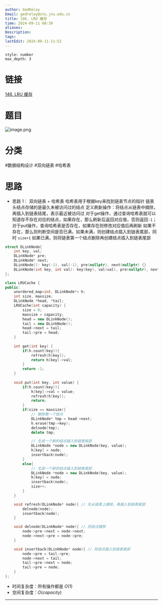 ```yaml
---
author: GedRelay
Email: gedrelay@stu.jnu.edu.cn
title: 146. LRU 缓存
time: 2024-09-11 00:39
aliases: 
Description: 
tags: 
lastEdit: 2024-09-11-11:52
---
```


```toc
style: number
max_depth: 3
```

# 链接
[146. LRU 缓存](https://leetcode.cn/problems/lru-cache/) 

# 题目
![image.png](https://ged-pic-bed.oss-cn-guangzhou.aliyuncs.com/img/202409110039831.png)


# 分类
#数据结构设计 #双向链表 #哈希表 

# 思路
- 思路 1：
双向链表 + 哈希表
哈希表用于根据key来找到链表节点的指针
链表头结点存储的是最久未被访问过的结点
定义刷新操作：将结点从链表中摘除，再插入到链表结尾，表示最近被访问过
对于get操作，通过查询哈希表就可以知道存不存在对应的结点，如果存在，那么刷新后返回对应值，否则返回`-1`；
对于put操作，查询哈希表是否存在，如果存在则修改对应值后再刷新
如果不存在，那么则判断空间是否已满，如果未满，则创建结点插入到链表尾部，同时 `size+1` 
如果已满，则将链表第一个结点删除再创建结点插入到链表尾部


```cpp
struct DLinkNode{
    int key, val;
    DLinkNode* pre;
    DLinkNode* next;
    DLinkNode(): key(-1), val(-1), pre(nullptr), next(nullptr) {}
    DLinkNode(int key, int val): key(key), val(val), pre(nullptr), next(nullptr) {}
};

class LRUCache {
public:
    unordered_map<int, DLinkNode*> h;
    int size, maxsize;
    DLinkNode *head, *tail;
    LRUCache(int capacity) {
        size = 0;
        maxsize = capacity;
        head = new DLinkNode();
        tail = new DLinkNode();
        head->next = tail;
        tail->pre = head;
    }
    
    int get(int key) {
        if(h.count(key)){
            refresh(h[key]);
            return h[key]->val;
        }
        return -1;
    }
    
    void put(int key, int value) {
        if(h.count(key)){
            h[key]->val = value;
            refresh(h[key]);
            return;
        }
        if(size == maxsize){
            // 删除第一个结点
            DLinkNode* tmp = head->next;
            h.erase(tmp->key);
            delnode(tmp);
            delete tmp;

            // 生成一个新的结点插入到链表尾部
            DLinkNode *node = new DLinkNode(key, value);
            h[key] = node;
            insertback(node);
        }
        else{
            // 生成一个新的结点插入到链表尾部
            DLinkNode *node = new DLinkNode(key, value);
            h[key] = node;
            insertback(node);
            size++;
        }
    }

    void refresh(DLinkNode* node){ // 先从链表上摘除，再插入到链表尾部
        delnode(node);
        insertback(node);
    }

    void delnode(DLinkNode* node){ // 将结点摘除
        node->pre->next = node->next;
        node->next->pre = node->pre;
    }

    void insertback(DLinkNode* node){ // 将结点插入到链表尾部
        node->pre = tail->pre;
        node->next = tail;
        tail->pre->next = node;
        tail->pre = node;
    }
};
```


- 时间复杂度：所有操作都是 ${O\left( 1 \right)  }$ 
- 空间复杂度：${O\left( capacity \right)  }$ 


---

